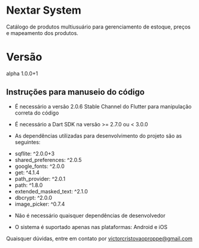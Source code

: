# Nextar System

Catálogo de produtos multiusuário para gerenciamento de estoque, preços e mapeamento dos produtos.

# Versão
alpha 1.0.0+1

## Instruções para manuseio do código

* É necessário a versão 2.0.6 Stable Channel do Flutter para manipulação correta do código

* É necessário a Dart SDK na versão >= 2.7.0 ou < 3.0.0

* As dependências utilizadas para desenvolvimento do projeto são as seguintes:
-  sqflite: ^2.0.0+3
-  shared_preferences: ^2.0.5
-  google_fonts: ^2.0.0
-  get: ^4.1.4
-  path_provider: ^2.0.1
-  path: ^1.8.0
-  extended_masked_text: ^2.1.0
-  dbcrypt: ^2.0.0
-  image_picker: ^0.7.4

* Não é necessário quaisquer dependências de desenvolvedor

* O sistema é suportado apenas nas plataformas: Android e iOS

Quaisquer dúvidas, entre em contato por victorcristovaoproppe@gmail.com


